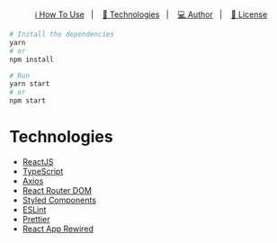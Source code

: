 <p align="center">
  <a href="#information_source-how-to-use">ℹ️ How To Use</a>&nbsp;&nbsp;&nbsp;|&nbsp;&nbsp;&nbsp;
  <a href="#rocket-technologies">🚀 Technologies</a>&nbsp;&nbsp;&nbsp;|&nbsp;&nbsp;&nbsp;
  <a href="#computer-author">💻 Author</a>&nbsp;&nbsp;&nbsp;|&nbsp;&nbsp;&nbsp;
  <a href="#memo-license">📝 License</a>
</p>

```bash
# Install the dependencies
yarn
# or
npm install

# Run
yarn start
# or
npm start
```

# Technologies

- [ReactJS](https://pt-br.reactjs.org/)
- [TypeScript](https://www.typescriptlang.org/)
- [Axios](https://github.com/axios/axios)
- [React Router DOM](https://reacttraining.com/react-router/web)
- [Styled Components](https://www.styled-components.com/)
- [ESLint](https://eslint.org/)
- [Prettier](https://prettier.io/)
- [React App Rewired](https://github.com/timarney/react-app-rewired)